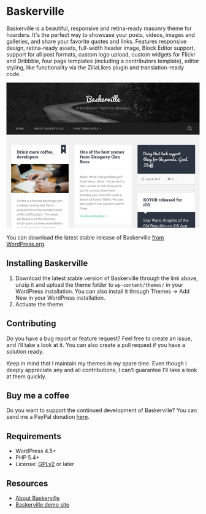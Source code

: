 # Baskerville

Baskerville is a beautiful, responsive and retina-ready masonry theme for hoarders. It's the perfect way to showcase your posts, videos, images and galleries, and share your favorite quotes and links. Features responsive design, retina-ready assets, full-width header image, Block Editor support, support for all post formats, custom logo upload, custom widgets for Flickr and Dribbble, four page templates (including a contributors template), editor styling, like functionality via the ZillaLikes plugin and translation-ready code.

![Baskerville](https://github.com/andersnoren/baskerville/blob/main/screenshot.png)

You can download the latest stable release of Baskerville [from WordPress.org](https://wordpress.org/themes/baskerville/).

## Installing Baskerville
1. Download the latest stable version of Baskerville through the link above, unzip it and upload the theme folder to `wp-content/themes/` in your WordPress installation. You can also install it through Themes → Add New in your WordPress installation.
2. Activate the theme.

## Contributing
Do you have a bug report or feature request? Feel free to create an issue, and I’ll take a look at it. You can also create a pull request if you have a solution ready. 

Keep in mind that I maintain my themes in my spare time. Even though I deeply appreciate any and all contributions, I can’t guarantee I’ll take a look at them quickly.

## Buy me a coffee
Do you want to support the continued development of Baskerville? You can send me a PayPal donation [here](https://www.paypal.com/cgi-bin/webscr?cmd=_donations&business=anders%40andersnoren%2ese&lc=US&item_name=Free%20WordPress%20Themes%20from%20Anders%20Noren&currency_code=USD&bn=PP%2dDonationsBF%3abtn_donateCC_LG%2egif%3aNonHosted).

## Requirements
- WordPress 4.5+
- PHP 5.4+
- License: [GPLv2](https://www.gnu.org/licenses/gpl-2.0.html) or later

## Resources
- [About Baskerville](https://andersnoren.se/teman/baskerville-wordpress-theme/)
- [Baskerville demo site](https://andersnoren.se/themes/baskerville/)